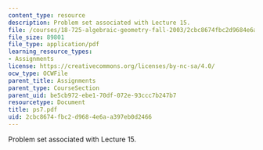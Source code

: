 ```yaml
---
content_type: resource
description: Problem set associated with Lecture 15.
file: /courses/18-725-algebraic-geometry-fall-2003/2cbc8674fbc2d9684e6aa397eb0d2466_ps7.pdf
file_size: 89801
file_type: application/pdf
learning_resource_types:
- Assignments
license: https://creativecommons.org/licenses/by-nc-sa/4.0/
ocw_type: OCWFile
parent_title: Assignments
parent_type: CourseSection
parent_uid: be5cb972-ebe1-70df-072e-93ccc7b247b7
resourcetype: Document
title: ps7.pdf
uid: 2cbc8674-fbc2-d968-4e6a-a397eb0d2466
---
```

Problem set associated with Lecture 15.